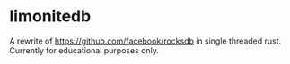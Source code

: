 # limonitedb
A rewrite of https://github.com/facebook/rocksdb in single threaded rust. Currently for educational purposes only. 
